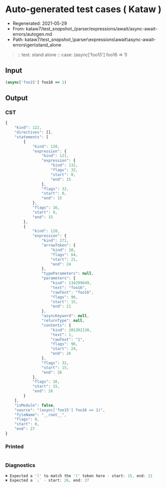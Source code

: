 # Auto-generated test cases ( Kataw )
- Regenerated: 2021-05-29
- From: kataw7/test\__snapshot__/parser/expressions/await/async-await-errors/autogen.md
- Path: kataw7/test\__snapshot__\parser\expressions\await\async-await-errors\gen\stand_alone
> :: test: stand alone
> :: case: (async['foo15'] foo16 => 1)
## Input

`````js
(async['foo15'] foo16 => 1)
`````
## Output

### CST

```javascript
{
    "kind": 122,
    "directives": [],
    "statements": [
        {
            "kind": 120,
            "expression": {
                "kind": 121,
                "expression": {
                    "kind": 132,
                    "flags": 32,
                    "start": 0,
                    "end": 15
                },
                "flags": 32,
                "start": 0,
                "end": 15
            },
            "flags": 16,
            "start": 0,
            "end": 15
        },
        {
            "kind": 120,
            "expression": {
                "kind": 271,
                "arrowToken": {
                    "kind": 10,
                    "flags": 64,
                    "start": 21,
                    "end": 24
                },
                "typeParameters": null,
                "parameters": {
                    "kind": 134299649,
                    "text": "foo16",
                    "rawText": "foo16",
                    "flags": 96,
                    "start": 15,
                    "end": 21
                },
                "asyncKeyword": null,
                "returnType": null,
                "contents": {
                    "kind": 201392130,
                    "text": 1,
                    "rawText": "1",
                    "flags": 96,
                    "start": 24,
                    "end": 26
                },
                "flags": 32,
                "start": 15,
                "end": 26
            },
            "flags": 16,
            "start": 15,
            "end": 26
        }
    ],
    "isModule": false,
    "source": "(async['foo15'] foo16 => 1)",
    "fileName": "__root__",
    "flags": 0,
    "start": 0,
    "end": 27
}
```

### Printed

```javascript

```

### Diagnostics

```javascript
✖ Expected a ')' to match the '(' token here - start: 15, end: 21
✖ Expected a `;` - start: 26, end: 27

```

